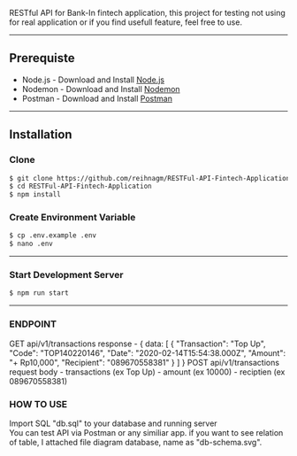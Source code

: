 RESTful API for Bank-In fintech application, this project for testing not using for real application
or if you find usefull feature, feel free to use.  

---
## Prerequiste
- Node.js - Download and Install [Node.js](https://nodejs.org/en/)
- Nodemon - Download and Install [Nodemon](https://nodemon.io/)
- Postman - Download and Install [Postman](https://www.getpostman.com/)
---


## Installation
### Clone
```bash
$ git clone https://github.com/reihnagm/RESTFul-API-Fintech-Application.git
$ cd RESTFul-API-Fintech-Application
$ npm install
```

### Create Environment Variable
```bash
$ cp .env.example .env
$ nano .env
```

---
### Start Development Server
```bash
$ npm run start
```
---

### ENDPOINT
GET api/v1/transactions
response - {
    data: [
        {
            "Transaction": "Top Up",
            "Code": "TOP140220146",
            "Date": "2020-02-14T15:54:38.000Z",
            "Amount": "+ Rp10,000",
            "Recipient": "089670558381"
        }
    ]
}
POST api/v1/transactions
request body    - transactions (ex Top Up)
                - amount (ex 10000)
                - reciptien (ex 089670558381)

### HOW TO USE
Import SQL "db.sql" to your database and running server  
You can test API via Postman or any similiar app.
if you want to see relation of table, I attached file diagram database, name as "db-schema.svg".